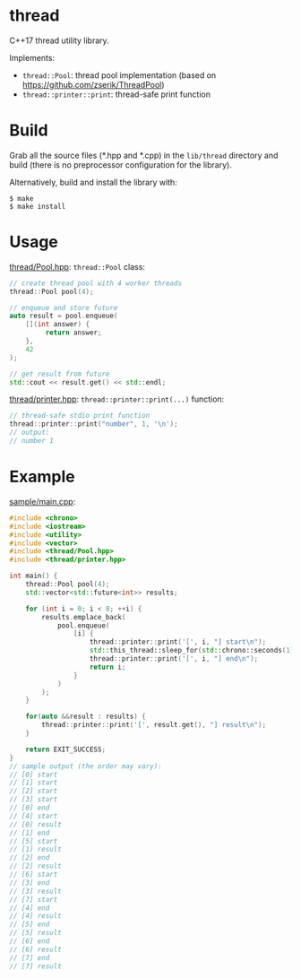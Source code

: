 # thread

C++17 thread utility library.

Implements:

* `thread::Pool`: thread pool implementation (based on https://github.com/zserik/ThreadPool)
* `thread::printer::print`: thread-safe print function

# Build

Grab all the source files (*.hpp and *.cpp) in the `lib/thread` directory and build (there is no preprocessor configuration for the library).

Alternatively, build and install the library with:

    $ make
    $ make install

# Usage

[thread/Pool.hpp](lib/thread/Pool.hpp): `thread::Pool` class:

```c++
// create thread pool with 4 worker threads
thread::Pool pool(4);

// enqueue and store future
auto result = pool.enqueue(
    [](int answer) {
         return answer;
    },
    42
);

// get result from future
std::cout << result.get() << std::endl;
```

[thread/printer.hpp](lib/thread/printer.hpp): `thread::printer::print(...)` function:

```c++
// thread-safe stdio print function
thread::printer::print("number", 1, '\n');
// output:
// number 1
```

# Example

[sample/main.cpp](sample/main.cpp):

```c++
#include <chrono>
#include <iostream>
#include <utility>
#include <vector>
#include <thread/Pool.hpp>
#include <thread/printer.hpp>

int main() {
    thread::Pool pool(4);
    std::vector<std::future<int>> results;

    for (int i = 0; i < 8; ++i) {
        results.emplace_back(
            pool.enqueue(
                [i] {
                    thread::printer::print('[', i, "] start\n");
                    std::this_thread::sleep_for(std::chrono::seconds(1));
                    thread::printer::print('[', i, "] end\n");
                    return i;
                }
            )
        );
    }

    for(auto &&result : results) {
        thread::printer::print('[', result.get(), "] result\n");
    }

    return EXIT_SUCCESS;
}
// sample output (the order may vary):
// [0] start
// [1] start
// [2] start
// [3] start
// [0] end
// [4] start
// [0] result
// [1] end
// [5] start
// [1] result
// [2] end
// [2] result
// [6] start
// [3] end
// [3] result
// [7] start
// [4] end
// [4] result
// [5] end
// [5] result
// [6] end
// [6] result
// [7] end
// [7] result
```
